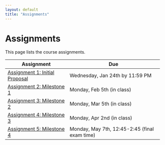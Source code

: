 ```yaml
---
layout: default
title: "Assignments"
---
```


# Assignments

This page lists the course assignments.

Assignment | Due
---------- | ---
[Assignment 1: Initial Proposal](assign01.html) | Wednesday, Jan 24th by 11:59 PM
[Assignment 2: Milestone 1](assign02.html) | Monday, Feb 5th (in class)
[Assignment 3: Milestone 2](assign03.html) | Monday, Mar 5th  (in class)
[Assignment 4: Milestone 3](assign04.html) | Monday, Apr 2nd  (in class)
[Assignment 5: Milestone 4](assign05.html) | Monday, May 7th, 12:45-2:45 (final exam time)
